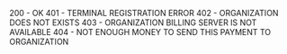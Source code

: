 200 - OK
401 - TERMINAL REGISTRATION ERROR
402 - ORGANIZATION DOES NOT EXISTS
403 - ORGANIZATION BILLING SERVER IS NOT AVAILABLE
404 - NOT ENOUGH MONEY TO SEND THIS PAYMENT TO ORGANIZATION